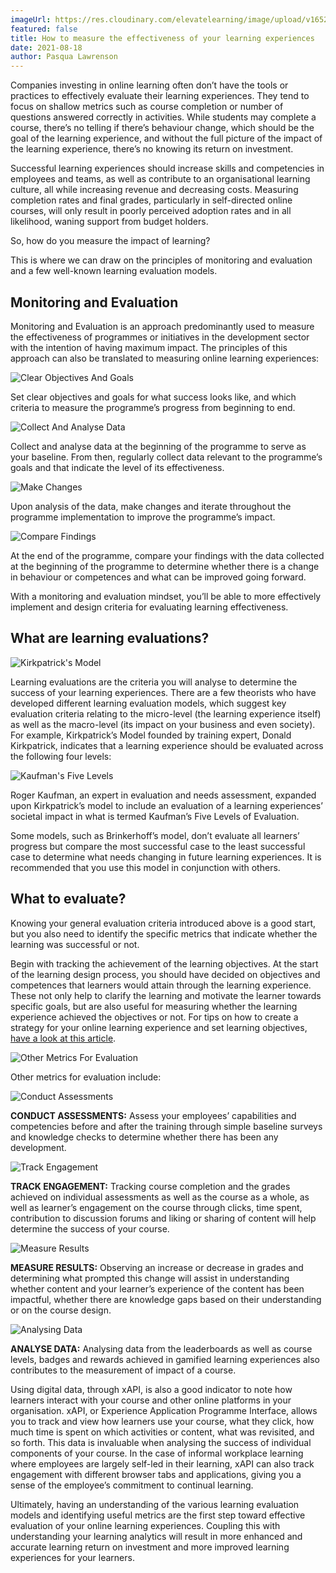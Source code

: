```yaml
---
imageUrl: https://res.cloudinary.com/elevatelearning/image/upload/v1652341527/site-assets/insights-cover-19_u5bj9o.jpg
featured: false
title: How to measure the effectiveness of your learning experiences
date: 2021-08-18
author: Pasqua Lawrenson
---
```


Companies investing in online learning often don’t have the tools or practices to effectively evaluate their learning experiences. They tend to focus on shallow metrics such as course completion or number of questions answered correctly in activities. While students may complete a course, there’s no telling if there’s behaviour change, which should be the goal of the learning experience, and without the full picture of the impact of the learning experience, there’s no knowing its return on investment.

Successful learning experiences should increase skills and competencies in employees and teams, as well as contribute to an organisational learning culture, all while increasing revenue and decreasing costs. Measuring completion rates and final grades, particularly in self-directed online courses, will only result in poorly perceived adoption rates and in all likelihood, waning support from budget holders.

So, how do you measure the impact of learning?

This is where we can draw on the principles of monitoring and evaluation and a few well-known learning evaluation models.

## Monitoring and Evaluation

Monitoring and Evaluation is an approach predominantly used to measure the effectiveness of programmes or initiatives in the development sector with the intention of having maximum impact. The principles of this approach can also be translated to measuring online learning experiences:

<img src="https://res.cloudinary.com/elevatelearning/image/upload/c_scale,w_110/v1652430232/site-articles/how-to-measure-the-effectiveness-of-your-learning-experiences/clear-objectives-and-goals_uqcoak.png" alt="Clear Objectives And Goals" title="Clear Objectives And Goals" class="img-left"/>

Set clear objectives and goals for what success looks like, and which criteria to measure the programme’s progress from beginning to end.

<img src="https://res.cloudinary.com/elevatelearning/image/upload/c_scale,w_110/v1652430232/site-articles/how-to-measure-the-effectiveness-of-your-learning-experiences/collect-and-analyse-data_qtni7s.png" alt="Collect And Analyse Data" title="Collect And Analyse Data" class="img-left"/>

Collect and analyse data at the beginning of the programme to serve as your baseline. From then, regularly collect data relevant to the programme’s goals and that indicate the level of its effectiveness.

<img src="https://res.cloudinary.com/elevatelearning/image/upload/c_scale,w_110/v1652430232/site-articles/how-to-measure-the-effectiveness-of-your-learning-experiences/make-changes_smxbfs.png" alt="Make Changes" title="Make Changes" class="img-left"/>

Upon analysis of the data, make changes and iterate throughout the programme implementation to improve the programme’s impact.

<img src="https://res.cloudinary.com/elevatelearning/image/upload/c_scale,w_110/v1652430232/site-articles/how-to-measure-the-effectiveness-of-your-learning-experiences/compare-findings_j1ijsg.png" alt="Compare Findings" title="Compare Findings" class="img-left"/>

At the end of the programme, compare your findings with the data collected at the beginning of the programme to determine whether there is a change in behaviour or competences and what can be improved going forward.

With a monitoring and evaluation mindset, you’ll be able to more effectively implement and design criteria for evaluating learning effectiveness.

## What are learning evaluations?

<img src="https://res.cloudinary.com/elevatelearning/image/upload/c_scale,w_600/v1652430232/site-articles/how-to-measure-the-effectiveness-of-your-learning-experiences/kirkpatricks-model_abvqqy.png" alt="Kirkpatrick's Model" title="Kirkpatrick's Model" class="img-center"/>

Learning evaluations are the criteria you will analyse to determine the success of your learning experiences. There are a few theorists who have developed different learning evaluation models, which suggest key evaluation criteria relating to the micro-level (the learning experience itself) as well as the macro-level (its impact on your business and even society). For example, Kirkpatrick’s Model founded by training expert, Donald Kirkpatrick, indicates that a learning experience should be evaluated across the following four levels:

<img src="https://res.cloudinary.com/elevatelearning/image/upload/c_scale,w_600/v1652430232/site-articles/how-to-measure-the-effectiveness-of-your-learning-experiences/kaufmans-five-levels_f6a3ny.png" alt="Kaufman's Five Levels" title="Kaufman's Five Levels" class="img-center"/>

Roger Kaufman, an expert in evaluation and needs assessment, expanded upon Kirkpatrick’s model to include an evaluation of a learning experiences’ societal impact in what is termed Kaufman’s Five Levels of Evaluation.

Some models, such as Brinkerhoff’s model, don’t evaluate all learners’ progress but compare the most successful case to the least successful case to determine what needs changing in future learning experiences. It is recommended that you use this model in conjunction with others.

## What to evaluate?

Knowing your general evaluation criteria introduced above is a good start, but you also need to identify the specific metrics that indicate whether the learning was successful or not.

Begin with tracking the achievement of the learning objectives. At the start of the learning design process, you should have decided on objectives and competences that learners would attain through the learning experience. These not only help to clarify the learning and motivate the learner towards specific goals, but are also useful for measuring whether the learning experience achieved the objectives or not. For tips on how to create a strategy for your online learning experience and set learning objectives, [have a look at this article](https://www.elevatelearning.org/insights/how-to-develop-a-learning-strategy/).

<img src="https://res.cloudinary.com/elevatelearning/image/upload/c_scale,w_600/v1652430232/site-articles/how-to-measure-the-effectiveness-of-your-learning-experiences/other-metrics-for-evaluation_kjy5do.png" alt="Other Metrics For Evaluation" title="Other Metrics For Evaluation" class="img-center"/>

Other metrics for evaluation include:

<img src="https://res.cloudinary.com/elevatelearning/image/upload/c_scale,w_120/v1652430232/site-articles/how-to-measure-the-effectiveness-of-your-learning-experiences/conduct-assessments_znpr88.png" alt="Conduct Assessments" title="Conduct Assessments" class="img-left"/>

**CONDUCT ASSESSMENTS:** Assess your employees’ capabilities and competencies before and after the training through simple baseline surveys and knowledge checks to determine whether there has been any development.

<img src="https://res.cloudinary.com/elevatelearning/image/upload/c_scale,w_120/v1652430232/site-articles/how-to-measure-the-effectiveness-of-your-learning-experiences/track-engagement_ejiuen.png" alt="Track Engagement" title="Track Engagement" class="img-left"/>

**TRACK ENGAGEMENT:** Tracking course completion and the grades achieved on individual assessments as well as the course as a whole, as well as learner’s engagement on the course through clicks, time spent, contribution to discussion forums and liking or sharing of content will help determine the success of your course.

<img src="https://res.cloudinary.com/elevatelearning/image/upload/c_scale,w_120/v1652430232/site-articles/how-to-measure-the-effectiveness-of-your-learning-experiences/measure-results_grruzo.png" alt="Measure Results" title="Measure Results" class="img-left"/>

**MEASURE RESULTS:** Observing an increase or decrease in grades and determining what prompted this change will assist in understanding whether content and your learner’s experience of the content has been impactful, whether there are knowledge gaps based on their understanding or on the course design.

<img src="https://res.cloudinary.com/elevatelearning/image/upload/c_scale,w_120/v1652430232/site-articles/how-to-measure-the-effectiveness-of-your-learning-experiences/analysing-data_zl89v1.png" alt="Analysing Data" title="Analysing Data" class="img-left"/>

**ANALYSE DATA:** Analysing data from the leaderboards as well as course levels, badges and rewards achieved in gamified learning experiences also contributes to the measurement of impact of a course.

Using digital data, through xAPI, is also a good indicator to note how learners interact with your course and other online platforms in your organisation. xAPI, or Experience Application Programme Interface, allows you to track and view how learners use your course, what they click, how much time is spent on which activities or content, what was revisited, and so forth. This data is invaluable when analysing the success of individual components of your course. In the case of informal workplace learning where employees are largely self-led in their learning, xAPI can also track engagement with different browser tabs and applications, giving you a sense of the employee’s commitment to continual learning.

Ultimately, having an understanding of the various learning evaluation models and identifying useful metrics are the first step toward effective evaluation of your online learning experiences. Coupling this with understanding your learning analytics will result in more enhanced and accurate learning return on investment and more improved learning experiences for your learners.
